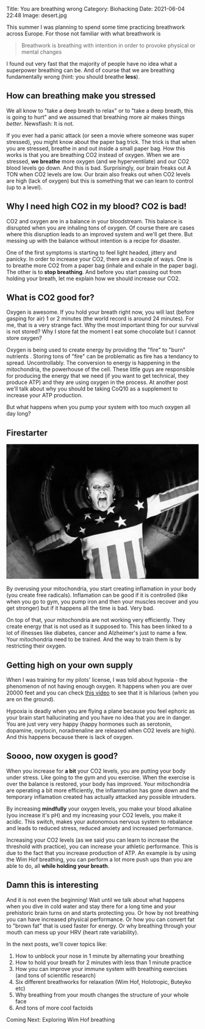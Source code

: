 Title: You are breathing wrong
Category: Biohacking 
Date: 2021-06-04 22:48
Image: desert.jpg

This summer I was planning to spend some time practicing breathwork across Europe. For those not familiar with what breathwork is 

> Breathwork is breathing with intention in order to provoke physical or mental changes

I found out very fast that the majority of people have no idea what a superpower breathing can be.
And of course that we are breathing fundamentally wrong (hint: you should breathe **less**).

## How can breathing make you stressed

We all know to "take a deep breath to relax" or to "take a deep breath, this is going to hurt" and we assumed that breathing more air makes things *better*. Newsflash: It is not.

If you ever had a panic attack (or seen a movie where someone was super stressed), you might know about the paper bag trick. The trick is that when you are stressed, breathe in and out inside a small paper bag. How this works is that you are breathing CO2 instead of oxygen. When we are stressed, **we breathe** more oxygen (and we hyperventilate) and our CO2 blood levels go down. And this is bad. Surprisingly, our brain freaks out A TON when CO2 levels are low. Our brain also freaks out when CO2 levels are high (lack of oxygen) but this is something that we can learn to control (up to a level).

## Why I need high CO2 in my blood? CO2 is bad!

CO2 and oxygen are in a balance in your bloodstream. This balance is disrupted when you are inhaling tons of oxygen. Of course there are cases where this disruption leads to an improved system and we'll get there. But messing up with the balance without intention is a recipe for disaster.

One of the first symptoms is starting to feel light headed, jittery and panicky. In order to increase your CO2, there are a couple of ways. One is to breathe more CO2 from a paper bag (inhale and exhale in the paper bag). The other is to **stop breathing**. And before you start passing out from holding your breath, let me explain how we should increase our CO2.

## What is CO2 good for?

Oxygen is awesome. If you hold your breath right now, you will last (before gasping for air) 1 or 2 minutes (the world record is around 24 minutes). For me, that is a very strange fact. Why the most important thing for our survival is not stored? Why I store fat the moment I eat some chocolate but I cannot store oxygen? 

Oxygen is being used to create energy by providing the "fire" to "burn" nutrients . Storing tons of "fire" can be 
problematic as fire has a tendancy to spread. Uncontrollably. 
The conversion to energy is happening in the mitochondria, the powerhouse of the cell. These little guys are responsible for producing the energy that we need (if you want to get technical, they produce ATP) and they are using oxygen in the process. At another post we'll talk about why you should be taking CoQ10 as a supplement to increase your ATP production.

But what happens when you pump your system with too much oxygen all day long?

## Firestarter

![](/images/firestarter.jpg)

By overusing your mitochondria, you start creating inflamation in your body (you create free radicals). Inflamation can be good if it is controlled (like when you go to gym, you pump iron and then your muscles recover and you get stronger) but if it happens all the time is bad. Very bad. 

On top of that, your mitochondria are not working very efficiently. They create energy that is not used as it supposed to.
This has been linked to a lot of illnesses like diabetes, cancer and Alzheimer's just to name a few. Your mitochondria need to be trained. And the way to train them is by restricting their oxygen.

## Getting high on your own supply

When I was training for my pilots' license, I was told about hypoxia - the phenomenon of not having enough oxygen. 
It happens when you are over 20000 feet and you can check [this video](https://www.youtube.com/watch?v=n_MI9UiYwJA) to see that it is hilarious (when you are on the ground). 

Hypoxia is deadly when you are flying a plane because you feel ephoric as your brain start hallucinating and you have
no idea that you are in danger. You are just very very happy (happy hormones such as serotonin, dopamine, oxytocin, noradrenaline are released when CO2 levels are high). And this happens because there is lack of oxygen. 

## Soooo, now oxygen is good?

When you increase for **a bit** your CO2 levels, you are putting your body under stress. 
Like going to the gym and you exercise. When the exercise is over the balance is restored, your body has improved. Your mitochondria are operating a bit more efficiently, the inflammation has gone down and the temporary inflamation created has actually attacked any possible intruders. 

By increasing **mindfully** your oxygen levels, you make your blood alkaline (you increase it's pH) and my increasing your CO2 levels, you make it acidic. This switch, makes your autonomous nervous system to rebalance and leads to reduced stress, reduced anxiety and increased performance.

Increasing your CO2 levels (as we said you can learn to increase the threshold with practice), you can increase your athletic performance. This is due to the fact that you increase production of ATP. An example is by using the Wim Hof breathing, you can perform a lot more push ups than you are able to do, all **while holding your breath**.


## Damn this is interesting

And it is not even the beginning! Wait until we talk about what happens when you dive in cold water and stay there for a long time and your prehistoric brain turns on and starts protecting you. Or how by not breathing you can have increased physical performance. Or how you can convert fat to "brown fat" that is used faster for energy. Or why breathing through your mouth can mess up your HRV (heart rate variability).

In the next posts, we'll cover topics like:

1. How to unblock your nose in 1 minute by alternating your breathing
2. How to hold your breath for 2 minutes with less than 1 minute practice
3. How you can improve your immune system with breathing exercises (and tons of scientific research)
4. Six different breathworks for relaxation (Wim Hof, Holotropic, Buteyko etc)
5. Why breathing from your mouth changes the structure of your whole face
6. And tons of more cool factoids


Coming Next: Exploring Wim Hof breathing

